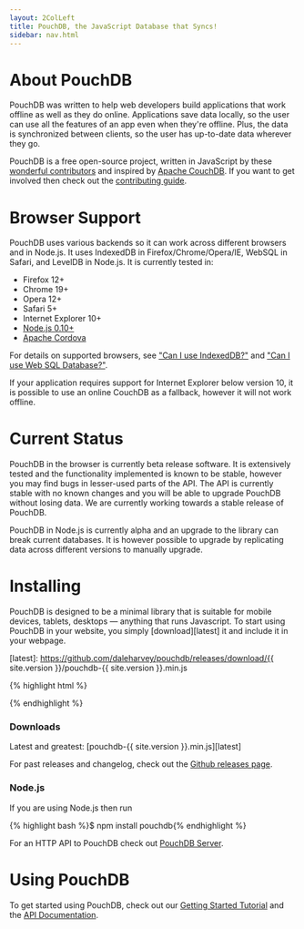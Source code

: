 ```yaml
---
layout: 2ColLeft
title: PouchDB, the JavaScript Database that Syncs!
sidebar: nav.html
---
```


# About PouchDB

PouchDB was written to help web developers build applications that work offline as well as they do online. Applications save data locally, so the user can use all the features of an app even when they're offline. Plus, the data is synchronized between clients, so the user has up-to-date data wherever they go.

PouchDB is a free open-source project, written in JavaScript by these [wonderful contributors](https://github.com/daleharvey/pouchdb/graphs/contributors) and inspired by <a href="http://couchdb.apache.org/">Apache CouchDB</a>. If you want to get involved then check out the [contributing guide](https://github.com/daleharvey/pouchdb/blob/master/CONTRIBUTING.md).

# Browser Support

PouchDB uses various backends so it can work across different browsers and in Node.js. It uses IndexedDB in Firefox/Chrome/Opera/IE, WebSQL in Safari, and LevelDB in Node.js. It is currently tested in:

 * Firefox 12+
 * Chrome 19+
 * Opera 12+
 * Safari 5+
 * Internet Explorer 10+
 * [Node.js 0.10+](http://nodejs.org/)
 * [Apache Cordova](http://cordova.apache.org/)

For details on supported browsers, see ["Can I use IndexedDB?"][caniuse-idb] and ["Can I use Web SQL Database?"][caniuse-websql].

  [caniuse-idb]: http://caniuse.com/indexeddb
  [caniuse-websql]: http://caniuse.com/sql-storage

If your application requires support for Internet Explorer below version 10, it is possible to use an online CouchDB as a fallback, however it will not work offline.

# Current Status

PouchDB in the browser is currently beta release software. It is extensively tested and the functionality implemented is known to be stable, however you may find bugs in lesser-used parts of the API. The API is currently stable with no known changes and you will be able to upgrade PouchDB without losing data. We are currently working towards a stable release of PouchDB.

PouchDB in Node.js is currently alpha and an upgrade to the library can break current databases. It is however possible to upgrade by replicating data across different versions to manually upgrade.

# Installing

PouchDB is designed to be a minimal library that is suitable for mobile devices, tablets, desktops &mdash; anything that runs Javascript. To start using PouchDB in your website, you simply [download][latest] it and include it in your webpage.

  [latest]: https://github.com/daleharvey/pouchdb/releases/download/{{ site.version }}/pouchdb-{{ site.version }}.min.js

{% highlight html %}
<script src="pouchdb-{{ site.version }}.min.js"></script>
{% endhighlight %}

### Downloads

Latest and greatest: [pouchdb-{{ site.version }}.min.js][latest]

For past releases and changelog, check out the [Github releases page](https://github.com/daleharvey/pouchdb/releases).

### Node.js

If you are using Node.js then run

{% highlight bash %}$ npm install pouchdb{% endhighlight %}

For an HTTP API to PouchDB check out [PouchDB Server](https://github.com/nick-thompson/pouchdb-server).

# Using PouchDB

To get started using PouchDB, check out our [Getting Started Tutorial](getting-started.html) and the [API Documentation](api.html).
